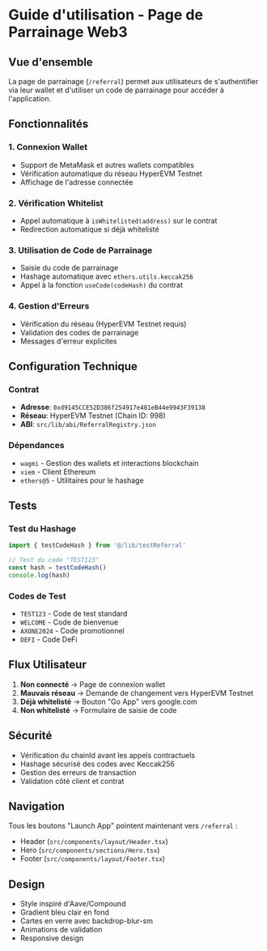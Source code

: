 # Guide d'utilisation - Page de Parrainage Web3

## Vue d'ensemble

La page de parrainage (`/referral`) permet aux utilisateurs de s'authentifier via leur wallet et d'utiliser un code de parrainage pour accéder à l'application.

## Fonctionnalités

### 1. Connexion Wallet
- Support de MetaMask et autres wallets compatibles
- Vérification automatique du réseau HyperEVM Testnet
- Affichage de l'adresse connectée

### 2. Vérification Whitelist
- Appel automatique à `isWhitelisted(address)` sur le contrat
- Redirection automatique si déjà whitelisté

### 3. Utilisation de Code de Parrainage
- Saisie du code de parrainage
- Hashage automatique avec `ethers.utils.keccak256`
- Appel à la fonction `useCode(codeHash)` du contrat

### 4. Gestion d'Erreurs
- Vérification du réseau (HyperEVM Testnet requis)
- Validation des codes de parrainage
- Messages d'erreur explicites

## Configuration Technique

### Contrat
- **Adresse**: `0xd9145CCE52D386f254917e481eB44e9943F39138`
- **Réseau**: HyperEVM Testnet (Chain ID: 998)
- **ABI**: `src/lib/abi/ReferralRegistry.json`

### Dépendances
- `wagmi` - Gestion des wallets et interactions blockchain
- `viem` - Client Ethereum
- `ethers@5` - Utilitaires pour le hashage

## Tests

### Test du Hashage
```typescript
import { testCodeHash } from '@/lib/testReferral'

// Test du code "TEST123"
const hash = testCodeHash()
console.log(hash)
```

### Codes de Test
- `TEST123` - Code de test standard
- `WELCOME` - Code de bienvenue
- `AXONE2024` - Code promotionnel
- `DEFI` - Code DeFi

## Flux Utilisateur

1. **Non connecté** → Page de connexion wallet
2. **Mauvais réseau** → Demande de changement vers HyperEVM Testnet
3. **Déjà whitelisté** → Bouton "Go App" vers google.com
4. **Non whitelisté** → Formulaire de saisie de code

## Sécurité

- Vérification du chainId avant les appels contractuels
- Hashage sécurisé des codes avec Keccak256
- Gestion des erreurs de transaction
- Validation côté client et contrat

## Navigation

Tous les boutons "Launch App" pointent maintenant vers `/referral` :
- Header (`src/components/layout/Header.tsx`)
- Hero (`src/components/sections/Hero.tsx`)
- Footer (`src/components/layout/Footer.tsx`)

## Design

- Style inspiré d'Aave/Compound
- Gradient bleu clair en fond
- Cartes en verre avec backdrop-blur-sm
- Animations de validation
- Responsive design

